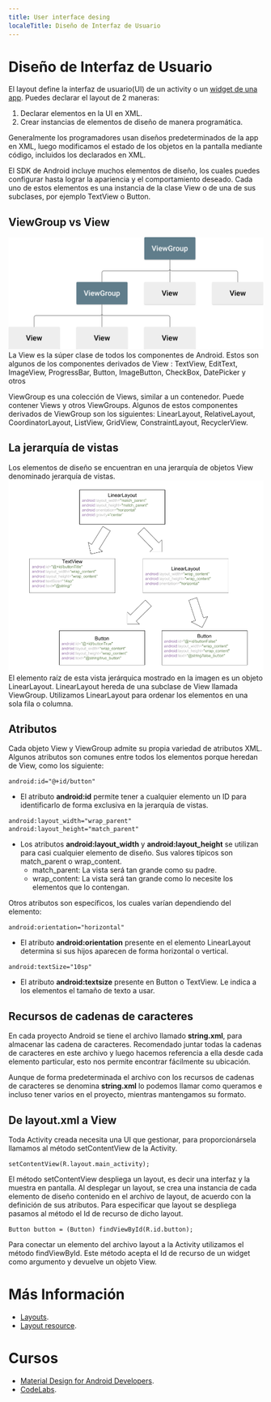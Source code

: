 ```yaml
---
title: User interface desing
localeTitle: Diseño de Interfaz de Usuario
---
```

# Diseño de Interfaz de Usuario
El layout define la interfaz de usuario(UI) de un activity o un [widget de una app](https://developer.android.com/guide/topics/appwidgets/?hl=en-419). Puedes declarar el layout de 2 maneras:
1. Declarar elementos en la UI en XML.
2. Crear instancias de elementos de diseño de manera programática.

Generalmente los programadores usan diseños predeterminados de la app en XML, luego  modificamos el estado de los objetos en la pantalla mediante código, incluidos los declarados en XML.

El SDK de Android incluye muchos elementos de diseño, los cuales puedes configurar hasta lograr la apariencia y el comportamiento deseado. Cada uno de estos elementos es una instancia de la clase View o de una de sus subclases, por ejemplo TextView o Button.

## ViewGroup vs View
![ViewGroup vs View](https://github.com/FahedHermoza/ResourcesImages-Contribution-FreeCodeCamp/blob/master/UserInterface%20Desing/ViewGroup%20vs%20View-UserInterfaceDesign.png)
La View es la súper clase de todos los componentes de Android. Estos son algunos de los componentes derivados de View : TextView, EditText, ImageView, ProgressBar, Button, ImageButton, CheckBox, DatePicker y otros

ViewGroup es una colección de Views, similar a un contenedor. Puede contener Views y otros ViewGroups. Algunos de estos componentes derivados de ViewGroup son los siguientes: LinearLayout, RelativeLayout, CoordinatorLayout, ListView, GridView, ConstraintLayout, RecyclerView.

## La jerarquía de vistas
Los elementos de diseño se encuentran en una jerarquía de objetos View denominado jerarquía de vistas.
![The hierarchy of views](https://github.com/FahedHermoza/ResourcesImages-Contribution-FreeCodeCamp/blob/master/UserInterface%20Desing/The%20hierarchy%20of%20views-UserInterfaceDesign.png)
El elemento raíz de esta vista jerárquica mostrado en la imagen es un objeto LinearLayout. LinearLayout hereda de una subclase de View llamada ViewGroup. Utilizamos LinearLayout para ordenar los elementos en una sola fila o columna.
 
## Atributos
Cada objeto View y ViewGroup admite su propia variedad de atributos XML. 
Algunos atributos son comunes entre todos los elementos porque heredan de View, como los siguiente:
```
android:id="@+id/button"
```
- El atributo **android:id** permite tener a cualquier elemento un ID para identificarlo de forma exclusiva en la jerarquía de vistas.
```
android:layout_width="wrap_parent"
android:layout_height="match_parent"
```
- Los atributos **android:layout_width** y **android:layout_height** se utilizan para casi cualquier elemento de diseño. Sus valores típicos son match_parent o wrap_content.
    - match_parent: La vista será tan grande como su padre.
    - wrap_content: La vista será tan grande como lo necesite los elementos que lo contengan.

Otros atributos son específicos, los cuales varían dependiendo del elemento:
```
android:orientation="horizontal"
```
- El atributo **android:orientation** presente en el elemento LinearLayout determina si sus hijos aparecen de forma horizontal o vertical.
```
android:textSize="10sp"
```
- El atributo **android:textsize** presente en Button o TextView. Le indica a los elementos el tamaño de texto a usar.

## Recursos de cadenas de caracteres
En cada proyecto Android se tiene el archivo llamado **string.xml**, para almacenar las cadena de caracteres. Recomendado juntar todas la cadenas de caracteres en este archivo y luego hacemos referencia a ella desde cada elemento particular, esto nos permite encontrar fácilmente su ubicación.

Aunque de forma predeterminada el archivo con los recursos de cadenas de caracteres se denomina **string.xml** lo podemos llamar como queramos e incluso tener varios en el proyecto, mientras mantengamos su formato.

## De layout.xml a View
Toda Activity creada necesita una UI que gestionar, para proporcionársela llamamos al método setContentView de la Activity. 
```
setContentView(R.layout.main_activity);
```
El método setContentView despliega un layout, es decir una interfaz y la muestra en pantalla. Al desplegar un layout, se crea una instancia de cada elemento de diseño contenido en el archivo de layout, de acuerdo con la definición de sus atributos. Para especificar que layout se despliega pasamos al método el Id de recurso de dicho layout. 
```
Button button = (Button) findViewById(R.id.button);
```
Para conectar un elemento del archivo layout a la Activity utilizamos el método findViewById. Este método acepta el Id de recurso de un widget como argumento y devuelve un objeto View.

# Más Información
- [Layouts](https://developer.android.com/guide/topics/ui/declaring-layout?hl=en-419).
- [Layout resource](https://developer.android.com/guide/topics/resources/layout-resource?hl=es-419).

# Cursos
- [Material Design for Android Developers](https://www.udacity.com/course/material-design-for-android-developers--ud862).
- [CodeLabs](https://codelabs.developers.google.com/codelabs/material-design-style-sp/index.html#0).